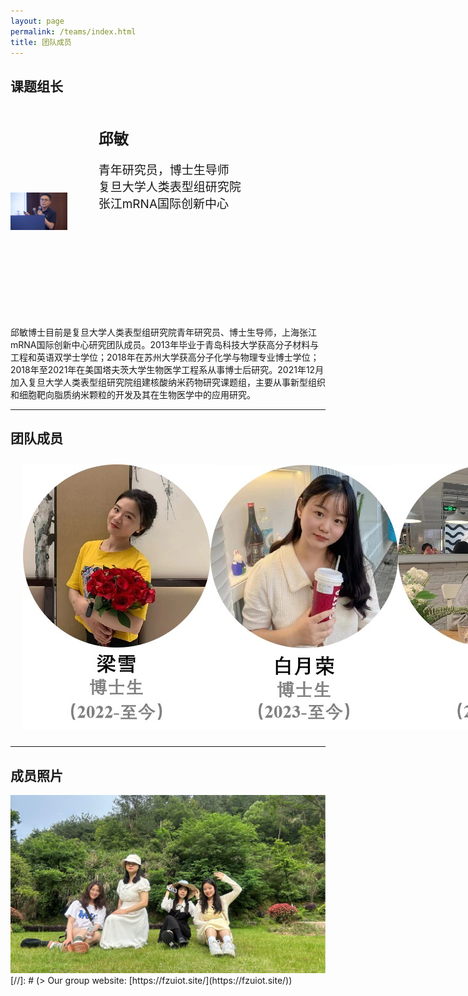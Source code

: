 ```yaml
---
layout: page
permalink: /teams/index.html
title: 团队成员
---
```


## 课题组长
<head>
    <title>实验室主页</title>
    <style>
        .container {
            display: flex;
            align-items: center; /* 垂直居中对齐 */
        }
        .container img {
            max-width: 720px; /* 图片的最大宽度 */
            margin-right: 50px; /* 图片与文字之间的间距 */
        }
        .container .text {
            max-width: 600px; /* 文字部分的最大宽度 */
            margin-bottom: 150px;
            font-size: 19px; /* 设置文字的大小 */
        }
        .container .text h1 {
            font-size: 24px; /* 设置标题的大小 */
        }
    </style>
</head>
<body>
    <div class="container">
        <img src="/images/teams/qiumin.jpg" width="720" height="480" alt="邱敏">
        <div class="text">
            <h1>邱敏</h1>
            <p>青年研究员，博士生导师<br>复旦大学人类表型组研究院<br>张江mRNA国际创新中心</p>
        </div>
    </div>
</body>

邱敏博士目前是复旦大学人类表型组研究院青年研究员、博士生导师，上海张江mRNA国际创新中心研究团队成员。2013年毕业于青岛科技大学获高分子材料与工程和英语双学士学位；2018年在苏州大学获高分子化学与物理专业博士学位；2018年至2021年在美国塔夫茨大学生物医学工程系从事博士后研究。2021年12月加入复旦大学人类表型组研究院组建核酸纳米药物研究课题组，主要从事新型组织和细胞靶向脂质纳米颗粒的开发及其在生物医学中的应用研究。

---

## 团队成员

<style>
    .container2 {
        display: flex;
        justify-content: space-between; /* 让图片之间有间距 */
        align-items: center; /* 垂直居中对齐 */
        margin: 20px;
    }
    .container img {
        max-width: 18%; /* 设置每张图片的最大宽度，以确保5张图片在一行内显示 */
        height: auto; /* 使图片保持原始比例 */
    }
</style>

<body>
    <div class="container2">
        <img src="/images/teams/lx.jpg" alt="图片1">
        <img src="/images/teams/byr.jpg" alt="图片2">
        <img src="/images/teams/zcc.jpg" alt="图片3">
        <img src="/images/teams/yqm.jpg" alt="图片4">
        <img src="/images/teams/ljh.jpg" alt="图片5">
    </div>

[//]: # (## 成员动态)



[//]: # (## 往期成员)

[//]: # (- **Co-founders:** Hanlin Cai, Jiaqi Hu, Zheng Li)

[//]: # (- **Members @2020:** )

[//]: # (- **Members @2021:** )

[//]: # (- **Members @2022:** )

[//]: # (- **Members @2023:** [Join us!]&#40;https://fzuiot.site/english/&#41;<br>)

---

## 成员照片
<div>
<img src="/images/teams/group1.jpg" alt="图片1">
</div>
[//]: # (> Our group website: [https://fzuiot.site/]&#40;https://fzuiot.site/&#41;)


